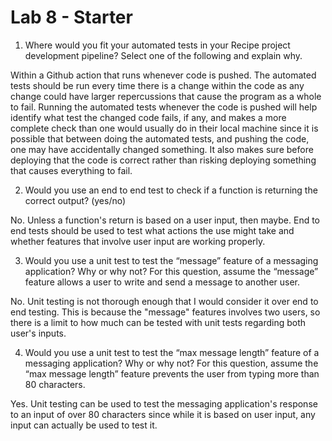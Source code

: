 # Lab 8 - Starter
1) Where would you fit your automated tests in your Recipe project development pipeline? Select one of the following and explain why.

Within a Github action that runs whenever code is pushed.
The automated tests should be run every time there is a change within the code as any change could have larger repercussions that cause the program as a whole to fail. Running the automated tests whenever the code is pushed will help identify what test the changed code fails, if any, and makes a more complete check than one would usually do in their local machine since it is possible that between doing the automated tests, and pushing the code, one may have accidentally changed something. It also makes sure before deploying that the code is correct rather than risking deploying something that causes everything to fail.

2) Would you use an end to end test to check if a function is returning the correct output? (yes/no)

No. Unless a function's return is based on a user input, then maybe. End to end tests should be used to test what actions the use might take and whether features that involve user input are working properly.

3) Would you use a unit test to test the “message” feature of a messaging application? Why or why not? For this question, assume the “message” feature allows a user to write and send a message to another user.

No. Unit testing is not thorough enough that I would consider it over end to end testing. This is because the "message" features involves two users, so there is a limit to how much can be tested with unit tests regarding both user's inputs.

4) Would you use a unit test to test the “max message length” feature of a messaging application? Why or why not? For this question, assume the “max message length” feature prevents the user from typing more than 80 characters.

Yes. Unit testing can be used to test the messaging application's response to an input of over 80 characters since while it is based on user input, any input can actually be used to test it.
